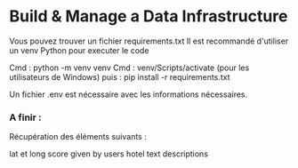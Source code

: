 # Build & Manage a Data Infrastructure

Vous pouvez trouver un fichier requirements.txt
Il est recommandé d'utiliser un venv Python pour executer le code

Cmd : python -m venv venv
Cmd : venv/Scripts/activate (pour les utilisateurs de Windows)
puis : pip install -r requirements.txt

Un fichier .env est nécessaire avec les informations nécessaires.


### A finir : 
Récupération des éléments suivants : 

lat et long 
score given by users
hotel text descriptions 